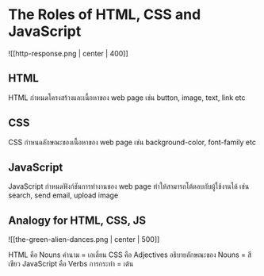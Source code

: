 # The Roles of HTML, CSS and JavaScript

![[http-response.png | center | 400]]

## HTML 

HTML กำหนดโครงสร้างและเนื้อหาของ web page เช่น button, image, text, link etc

## CSS

CSS กำหนดลักษณะของเนื้อหาของ web page เช่น background-color, font-family etc


## JavaScript

JavaScript กำหนดฟังก์ชันการทำงานของ web page ทำให้สามารถโต้ตอบกับผู้ใช้งานได้ เช่น  search,  send email, upload image


## Analogy for HTML, CSS, JS

![[the-green-alien-dances.png | center | 500]]


HTML คือ Nouns คำนาม = เอเลี่ยน
CSS คือ Adjectives อธิบายลักษณะของ Nouns = สีเขียว
JavaScript คือ Verbs การกระทำ = เต้น



